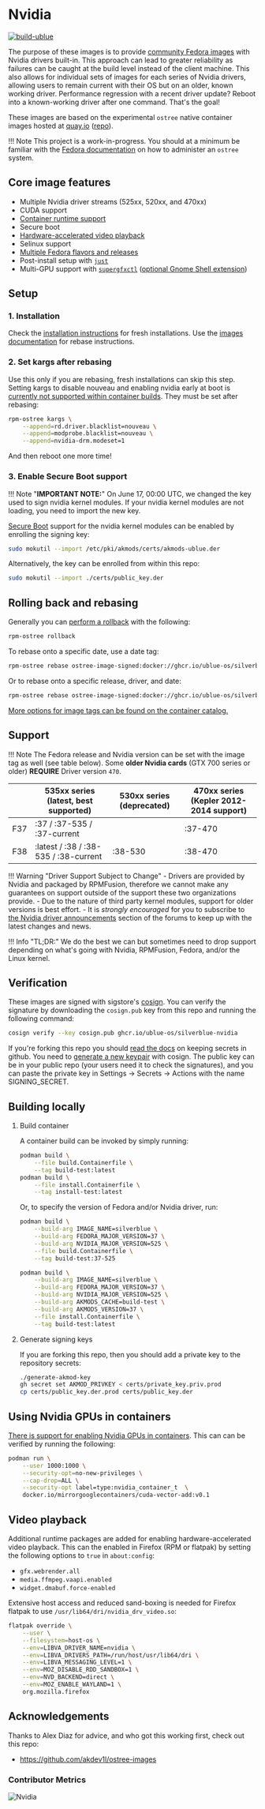 # Nvidia

[![build-ublue](https://github.com/ublue-os/nvidia/actions/workflows/build.yml/badge.svg)](https://github.com/ublue-os/nvidia/actions/workflows/build.yml)

The purpose of these images is to provide [community Fedora images](https://github.com/ublue-os/main) with Nvidia drivers built-in. This approach can lead to greater reliability as failures can be caught at the build level instead of the client machine. This also allows for individual sets of images for each series of Nvidia drivers, allowing users to remain current with their OS but on an older, known working driver. Performance regression with a recent driver update? Reboot into a known-working driver after one command. That's the goal!

These images are based on the experimental `ostree` native container images hosted at [quay.io](https://quay.io/organization/fedora-ostree-desktops) ([repo](https://gitlab.com/fedora/ostree/ci-test)).

!!! Note
    This project is a work-in-progress. You should at a minimum be familiar with the [Fedora documentation](https://docs.fedoraproject.org/en-US/fedora-silverblue/) on how to administer an `ostree` system.

## Core image features

- Multiple Nvidia driver streams (525xx, 520xx, and 470xx)
- CUDA support
- [Container runtime support](https://github.com/ublue-os/nvidia#using-nvidia-gpus-in-containers)
- Secure boot
- [Hardware-accelerated video playback](https://github.com/ublue-os/nvidia#video-playback)
- Selinux support
- [Multiple Fedora flavors and releases](https://github.com/ublue-os/nvidia#setup)
- Post-install setup with [`just`](https://github.com/ublue-os/config/blob/main/build/ublue-os-just/nvidia.just)
- Multi-GPU support with [`supergfxctl`](https://gitlab.com/asus-linux/supergfxctl) ([optional Gnome Shell extension](https://extensions.gnome.org/extension/5344/supergfxctl-gex/))

## Setup

### 1. Installation

Check the [installation instructions](/installation) for fresh installations.
Use the [images documentation](/images) for rebase instructions.

### 2. Set kargs after rebasing

Use this only if you are rebasing, fresh installations can skip this step.
Setting kargs to disable nouveau and enabling nvidia early at boot is [currently not supported within container builds](https://github.com/coreos/rpm-ostree/issues/3738).
They must be set after rebasing:

```bash
rpm-ostree kargs \
    --append=rd.driver.blacklist=nouveau \
    --append=modprobe.blacklist=nouveau \
    --append=nvidia-drm.modeset=1
```

And then reboot one more time!

### 3. Enable Secure Boot support

!!! Note "**IMPORTANT NOTE:**"
    On June 17, 00:00 UTC, we changed the key used to sign nvidia kernel modules. If your nvidia kernel modules are not loading, you need to import the new key.

[Secure Boot](https://rpmfusion.org/Howto/Secure%20Boot) support for the nvidia kernel modules can be enabled by enrolling the signing key:

```bash
sudo mokutil --import /etc/pki/akmods/certs/akmods-ublue.der
```

Alternatively, the key can be enrolled from within this repo:

```bash
sudo mokutil --import ./certs/public_key.der
```

## Rolling back and rebasing

Generally you can [perform a rollback](https://docs.fedoraproject.org/en-US/fedora-silverblue/updates-upgrades-rollbacks/#rolling-back) with the following:

```bash
rpm-ostree rollback
```

To rebase onto a specific date, use a date tag:

```bash
rpm-ostree rebase ostree-image-signed:docker://ghcr.io/ublue-os/silverblue-nvidia:20230720
```

Or to rebase onto a specific release, driver, and date:

```bash
rpm-ostree rebase ostree-image-signed:docker://ghcr.io/ublue-os/silverblue-nvidia:38-535-20230720
```

[More options for image tags can be found on the container catalog.](https://github.com/ublue-os/nvidia/pkgs/container/silverblue-nvidia/versions)

## Support

!!! Note
    The Fedora release and Nvidia version can be set with the image tag as well (see table below). Some **older Nvidia cards** (GTX 700 series or older) **REQUIRE** Driver version `470`.

   |     | 535xx series (latest, best supported) | 530xx series (deprecated) | 470xx series (Kepler 2012-2014 support) |
   |-----|---------------------------------------|---------------------------|-----------------------------------------|
   | F37 | :37 / :37-535 / :37-current |                           | :37-470                                 |
   | F38 | :latest / :38 / :38-535 / :38-current           | :38-530                   | :38-470                                 |

!!! Warning "Driver Support Subject to Change"
    - Drivers are provided by Nvidia and packaged by RPMFusion, therefore we cannot make any guarantees on support outside of the support these two organizations provide.
    - Due to the nature of third party kernel modules, support for older versions is best effort.
    - It is *strongly encouraged* for you to subscribe to [the Nvidia driver announcements](https://github.com/orgs/ublue-os/discussions/categories/nvidia-driver-announcements?discussions_q=is%3Aopen+category%3A%22Nvidia+Driver+Announcements%22) section of the forums to keep up with the latest changes and news.

!!! Info "TL;DR:"
    We do the best we can but sometimes need to drop support depending on what's going with Nvidia, RPMFusion, Fedora, and/or the Linux kernel.

## Verification

These images are signed with sigstore's [cosign](https://docs.sigstore.dev/cosign/overview/). You can verify the signature by downloading the `cosign.pub` key from this repo and running the following command:

```bash
cosign verify --key cosign.pub ghcr.io/ublue-os/silverblue-nvidia
```

If you're forking this repo you should [read the docs](https://docs.github.com/en/actions/security-guides/encrypted-secrets) on keeping secrets in github. You need to [generate a new keypair](https://docs.sigstore.dev/cosign/overview/) with cosign. The public key can be in your public repo (your users need it to check the signatures), and you can paste the private key in Settings -> Secrets -> Actions with the name SIGNING_SECRET.

## Building locally

1. Build container

    A container build can be invoked by simply running:

    ```bash
    podman build \
        --file build.Containerfile \
        --tag build-test:latest
    podman build \
        --file install.Containerfile \
        --tag install-test:latest
    ```

    Or, to specify the version of Fedora and/or Nvidia driver, run:

    ```bash
    podman build \
        --build-arg IMAGE_NAME=silverblue \
        --build-arg FEDORA_MAJOR_VERSION=37 \
        --build-arg NVIDIA_MAJOR_VERSION=525 \
        --file build.Containerfile \
        --tag build-test:37-525

    podman build \
        --build-arg IMAGE_NAME=silverblue \
        --build-arg FEDORA_MAJOR_VERSION=37 \
        --build-arg NVIDIA_MAJOR_VERSION=525 \
        --build-arg AKMODS_CACHE=build-test \
        --build-arg AKMODS_VERSION=37 \
        --file install.Containerfile \
        --tag build-test:latest
    ```

2. Generate signing keys

    If you are forking this repo, then you should add a private key to the repository secrets:

    ```bash
    ./generate-akmod-key
    gh secret set AKMOD_PRIVKEY < certs/private_key.priv.prod
    cp certs/public_key.der.prod certs/public_key.der
    ```

## Using Nvidia GPUs in containers

[There is support for enabling Nvidia GPUs in containers](https://www.redhat.com/en/blog/how-use-gpus-containers-bare-metal-rhel-8). This can can be verified by running the following:

```bash
podman run \
    --user 1000:1000 \
    --security-opt=no-new-privileges \
    --cap-drop=ALL \
    --security-opt label=type:nvidia_container_t  \
    docker.io/mirrorgooglecontainers/cuda-vector-add:v0.1
```

## Video playback

Additional runtime packages are added for enabling hardware-accelerated video playback. This can the enabled in Firefox (RPM or flatpak) by setting the following options to `true` in `about:config`:

- `gfx.webrender.all`
- `media.ffmpeg.vaapi.enabled`
- `widget.dmabuf.force-enabled`

Extensive host access and reduced sand-boxing is needed for Firefox flatpak to use `/usr/lib64/dri/nvidia_drv_video.so`:

```bash
flatpak override \
    --user \
    --filesystem=host-os \
    --env=LIBVA_DRIVER_NAME=nvidia \
    --env=LIBVA_DRIVERS_PATH=/run/host/usr/lib64/dri \
    --env=LIBVA_MESSAGING_LEVEL=1 \
    --env=MOZ_DISABLE_RDD_SANDBOX=1 \
    --env=NVD_BACKEND=direct \
    --env=MOZ_ENABLE_WAYLAND=1 \
    org.mozilla.firefox
```

## Acknowledgements

Thanks to Alex Diaz for advice, and who got this working first, check out this repo:

- <https://github.com/akdev1l/ostree-images>

### Contributor Metrics

![Nvidia](https://repobeats.axiom.co/api/embed/379e3a6bc4de129c152be1a5e80246ae6542208f.svg "Repobeats analytics image")
